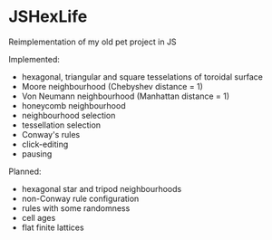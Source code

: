 # JSHexLife
Reimplementation of my old pet project in JS

Implemented:
- hexagonal, triangular and square tesselations of toroidal surface
- Moore neighbourhood (Chebyshev distance = 1)
- Von Neumann neighbourhood (Manhattan distance = 1)
- honeycomb neighbourhood
- neighbourhood selection
- tessellation selection
- Conway's rules
- click-editing
- pausing

Planned:
- hexagonal star and tripod neighbourhoods
- non-Conway rule configuration
- rules with some randomness
- cell ages
- flat finite lattices
